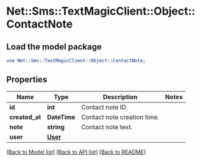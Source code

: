 # Net::Sms::TextMagicClient::Object::ContactNote

## Load the model package
```perl
use Net::Sms::TextMagicClient::Object::ContactNote;
```

## Properties
Name | Type | Description | Notes
------------ | ------------- | ------------- | -------------
**id** | **int** | Contact note ID. | 
**created_at** | **DateTime** | Contact note creation time. | 
**note** | **string** | Contact note text. | 
**user** | [**User**](User.md) |  | 

[[Back to Model list]](../README.md#documentation-for-models) [[Back to API list]](../README.md#documentation-for-api-endpoints) [[Back to README]](../README.md)


